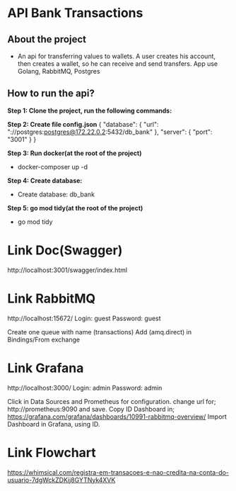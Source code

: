 # API Bank Transactions

## About the project

- An api for transferring values to wallets.
A user creates his account, then creates a wallet, so he can receive and send transfers.
App use Golang, RabbitMQ, Postgres

## How to run the api?

**Step 1: Clone the project, run the following commands:**

**Step 2: Create file config.json**
{
  "database": {
    "url": "://postgres:postgres@172.22.0.2:5432/db_bank"
  },
  "server": {
    "port": "3001"
  }
}

**Step 3: Run docker(at the root of the project)**
- docker-composer up -d

**Step 4: Create database:**
- Create database: db_bank <br>

**Step 5: go mod tidy(at the root of the project)**
- go mod tidy

# Link Doc(Swagger)
http://localhost:3001/swagger/index.html

# Link RabbitMQ
http://localhost:15672/
Login: guest
Password: guest

Create one queue with name (transactions)
Add (amq.direct) in Bindings/From exchange

# Link Grafana
http://localhost:3000/
Login: admin
Password: admin

Click in Data Sources and Prometheus for configuration.
change url for; http://prometheus:9090 and save.
Copy ID Dashboard in; https://grafana.com/grafana/dashboards/10991-rabbitmq-overview/
Import Dashboard in Grafana, using ID.

# Link Flowchart
https://whimsical.com/registra-em-transacoes-e-nao-credita-na-conta-do-usuario-7dgWckZDKij8GYTNyk4XVK



